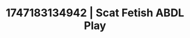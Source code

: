 ---
categories:
- Vocal tease
- Lace and desire
- Vintage boudoir
- Heat of the moment
- Caressing curves
image: /assets/images/1747183134942.jpg
layout: post
seo:
  description: Featured content with high-quality Scat Fetish, ABDL Play. HD images
    available.
  keywords: Scat Fetish, ABDL Play
  og_image: /assets/images/1747183134942.jpg
  schema_type: VisualArtwork
tags:
- ABDL Play
- Scat Fetish
- '#1747183134942'
title: 1747183134942 | Scat Fetish ABDL Play
---